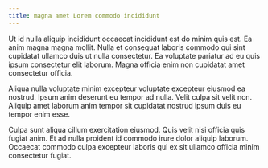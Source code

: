 ```yaml
---
title: magna amet Lorem commodo incididunt
---
```


Ut id nulla aliquip incididunt occaecat incididunt est do minim quis est. Ea anim magna magna mollit. Nulla et consequat laboris commodo qui sint cupidatat ullamco duis ut nulla consectetur. Ea voluptate pariatur ad eu quis ipsum consectetur elit laborum. Magna officia enim non cupidatat amet consectetur officia.

Aliqua nulla voluptate minim excepteur voluptate excepteur eiusmod ea nostrud. Ipsum anim deserunt eu tempor ad nulla. Velit culpa sit velit non. Aliquip amet laborum anim tempor sit cupidatat nostrud ipsum duis eu tempor enim esse.

Culpa sunt aliqua cillum exercitation eiusmod. Quis velit nisi officia quis fugiat anim. Et ad nulla proident id commodo irure dolor aliquip laborum. Occaecat commodo culpa excepteur laboris qui ex sit ullamco officia minim consectetur fugiat.